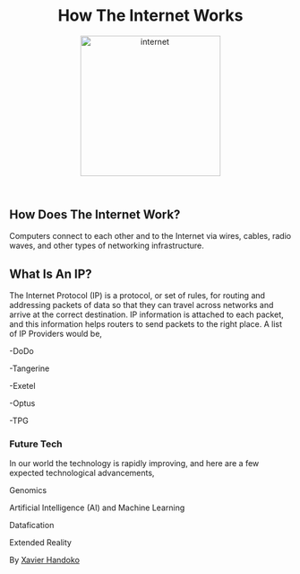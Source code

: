 
<!DOCTYPE html>
<html>
    <head>
    <title>How The Internet Works</title>
</head>
<body>
    <header>
        <h1 style="text-align:center;"> How The Internet Works </h1>
     <aside>
      <img src="https://media.geeksforgeeks.org/wp-content/uploads/20230420093202/Internet-image-(2).webp" alt="internet" style="width:250px;height:250px;">
    </aside>
    </header>
    <section>
        <h2>How Does The Internet Work?</h2>
        <p title="">Computers connect to each other and to the Internet via wires, cables, radio waves, and other types of networking infrastructure.</p>
    </section>
    <section>
        <h2>What Is An IP?</h2>
        <p> The Internet Protocol (IP) is a protocol, or set of rules, for routing and addressing packets of data so that they can travel across networks and arrive at the correct destination. IP information is attached to each packet, and this information helps routers to send packets to the right place. A list of IP Providers would be,</p>
        <p>-DoDo </p>
        <p>-Tangerine</p>
        <p>-Exetel</p>
        <p>-Optus</p>
        <p>-TPG</p>
    </section>
    <section>
        <h3> Future Tech </h3>
        <p> In our world the technology is rapidly improving, and here are a few expected technological advancements,</p>
        <p>Genomics</p>
        <p>Artificial Intelligence (AI) and Machine Learning</p>
        <p>Datafication</p>
        <p>Extended Reality</p>
        <p><Robotic Press Automation/p>
    </section>
    <p> By <a href="https://en.wikipedia.org/wiki/Sweatshop">Xavier Handoko</a> </p>
</body>
</html>
